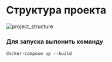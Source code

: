 # Структура проекта

![project_structure](https://github.com/user-attachments/assets/61411ec8-b70d-4c1a-986c-276430ff56e2)


### Для запуска выпонить команду
```
docker-compose up --build
```

